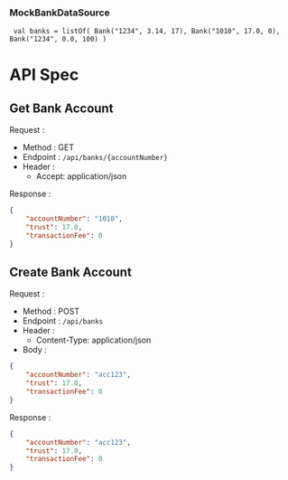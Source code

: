 ### MockBankDataSource
` 
    val banks = listOf(
            Bank("1234", 3.14, 17),
            Bank("1010", 17.0, 0),
            Bank("1234", 0.0, 100)
    )
`


# API Spec

## Get Bank Account
Request :
- Method : GET
- Endpoint : `/api/banks/{accountNumber}`
- Header :
    - Accept: application/json

Response :

```json 
{
    "accountNumber": "1010",
    "trust": 17.0,
    "transactionFee": 0
}
```

## Create Bank Account
Request :
- Method : POST
- Endpoint : `/api/banks`
- Header :
    - Content-Type: application/json
- Body :

```json 
{
    "accountNumber": "acc123",
    "trust": 17.0,
    "transactionFee": 0
}
```

Response :

```json 
{
    "accountNumber": "acc123",
    "trust": 17.0,
    "transactionFee": 0
}
```
